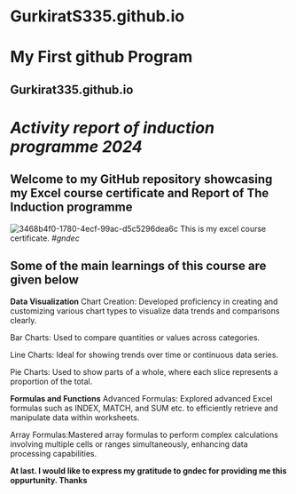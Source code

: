 # GurkiratS335.github.io
# My First github Program
## Gurkirat335.github.io
# _Activity report of induction programme 2024_
## Welcome to my GitHub repository showcasing my Excel course certificate and Report of The Induction programme
![3468b4f0-1780-4ecf-99ac-d5c5296dea6c](https://github.com/user-attachments/assets/8773e27f-7fe1-40c3-9996-a5dbd64657f3)
This is my excel course certificate. _#gndec_
## **Some of the main learnings of this course are given below**
**Data Visualization**
Chart Creation: Developed proficiency in creating and customizing various chart types to visualize data trends and comparisons clearly.

Bar Charts: Used to compare quantities or values across categories.

Line Charts: Ideal for showing trends over time or continuous data series.

Pie Charts: Used to show parts of a whole, where each slice represents a proportion of the total.

**Formulas and Functions**
Advanced Formulas: Explored advanced Excel formulas such as INDEX, MATCH, and SUM etc. to efficiently retrieve and manipulate data within worksheets.

Array Formulas:Mastered array formulas to perform complex calculations involving multiple cells or ranges simultaneously, enhancing data processing capabilities.

**At last. I would like to express my gratitude to gndec for providing me this oppurtunity. Thanks**
